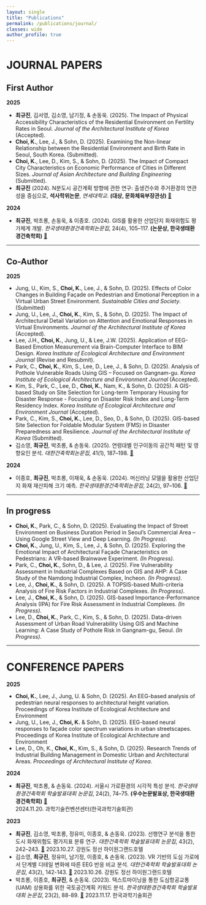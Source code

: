```yaml
---
layout: single
title: "Publications"
permalink: /publications/journal/
classes: wide
author_profile: true
---
```


#  JOURNAL PAPERS  


##  First Author  

**2025**  
- **최규진**, 김서영, 김소영, 남기정, & 손동욱. (2025). The Impact of Physical Accessibility Characteristics of the Residential Environment on Fertility Rates in Seoul. *Journal of the Architectural Institute of Korea* (Accepted).
- **Choi, K.**, Lee, J., & Sohn, D. (2025). Examining the Non-linear Relationship between the Residential Environment and Birth Rate in Seoul, South Korea. (Submitted).
- **Choi, K.**, Lee, D., Kim, S., & Sohn, D. (2025). The Impact of Compact City Characteristics on Economic Performance of Cities in Different Sizes. *Journal of Asian Architecture and Building Engineering* (Submitted).
- **최규진** (2024). N분도시 공간계획 방향에 관한 연구: 출생건수와 주거환경의 연관성을 중심으로, **석사학위논문**, *연세대학교*. **(대상, 문화체육부장관상)** [🔗](https://www.riss.kr/search/detail/DetailView.do?p_mat_type=be54d9b8bc7cdb09&control_no=6457ea5107e14a87ffe0bdc3ef48d419)

**2024**  
- **최규진**, 박초롱, 손동욱, & 이종호. (2024). GIS를 활용한 산업단지 화재위험도 평가체계 개발. *한국생태환경건축학회논문집*, 24(4), 105–117. **(논문상, 한국생태환경건축학회)** [🔗](https://www.dbpia.co.kr/Journal/articleDetail?nodeId=NODE11914398)  

---

##  Co-Author  

**2025**  
- Jung, U., Kim, S., **Choi, K.**, Lee, J., & Sohn, D. (2025). Effects of Color Changes in Building Façade on Pedestrian and Emotional Perception in a Virtual Urban Street Environment. *Sustainable Cities and Society*. (Submitted)
- Jung, U., Lee, J., **Choi, K.**, Kim, S., & Sohn, D. (2025). The Impact of Architectural Detail Variation on Attention and Emotional Responses in Virtual Environments. *Journal of the Architectural Institute of Korea* (Accepted).
- Lee, J.H., **Choi, K.**, Jung, U., & Lee, J.W. (2025). Application of EEG-Based Emotion Measurement via Brain-Computer Interface to BIM Design. *Korea Institute of Ecological Architecture and Environment Journal* (Revise and Resubmit).
- Park, C., **Choi, K.**, Kim, S., Lee, D., Lee, J., & Sohn, D. (2025). Analysis of Pothole Vulnerable Roads Using GIS – Focused on Gangnam-gu. *Korea Institute of Ecological Architecture and Environment Journal* (Accepted).
- Kim, S., Park, C., Lee, D., **Choi, K.**, Nam, K., & Sohn, D. (2025). A GIS-based Study on Site Selection for Long-term Temporary Housing for Disaster Response - Focusing on Disaster Risk Index and Long-Term Residency Index. *Korea Institute of Ecological Architecture and Environment Journal* (Accepted).
- Park, C., Kim, S., **Choi, K.**, Lee, D., Seo, D., & Sohn, D. (2025). GIS-based Site Selection for Foldable Modular System (FMS) in Disaster Preparedness and Resilience. *Journal of the Architectural Institute of Korea* (Submitted).
- 김소영, **최규진**, 박초롱, & 손동욱. (2025). 연령대별 인구이동의 공간적 패턴 및 영향요인 분석. *대한건축학회논문집*, 41(1), 187–198. [🔗](https://www.dbpia.co.kr/Journal/articleDetail?nodeId=NODE12036081)  

**2024** 
- 이종호, **최규진**, 박초롱, 이재욱, & 손동욱. (2024). 머신러닝 모델을 활용한 산업단지 화재 재산피해 크기 예측. *한국생태환경건축학회논문집*, 24(2), 97–106. [🔗](https://www.dbpia.co.kr/Journal/articleDetail?nodeId=NODE11757093)  

---

##  In progress  

- **Choi, K.**, Park, C., & Sohn, D. (2025). Evaluating the Impact of Street Environment on Business Duration Period in Seoul’s Commercial Area – Using Google Street View and Deep Learning. *(In Progress)*.
- **Choi, K.**, Jung, U., Kim, S., Lee, J., & Sohn, D. (2025). Exploring the Emotional Impact of Architectural Façade Characteristics on Pedestrians: A VR-based Brainwave Experiment. *(In Progress)*.
- Park, C., **Choi, K.**, Sohn, D., & Lee, J. (2025). Fire Vulnerability Assessment in Industrial Complexes Based on GIS and AHP: A Case Study of the Namdong Industrial Complex, Incheon. *(In Progress)*.
- Lee, J., **Choi, K.**, & Sohn, D. (2025). A TOPSIS-based Multi-criteria Analysis of Fire Risk Factors in Industrial Complexes. *(In Progress)*.
- Lee, J., **Choi, K.**, & Sohn, D. (2025). GIS-based Importance-Performance Analysis (IPA) for Fire Risk Assessment in Industrial Complexes. *(In Progress)*.
- Lee, D., **Choi, K.**, Park, C., Kim, S., & Sohn, D. (2025). Data-driven Assessment of Urban Road Vulnerability Using GIS and Machine Learning: A Case Study of Pothole Risk in Gangnam-gu, Seoul. *(In Progress)*.  

---

#  CONFERENCE PAPERS  


**2025**  
- **Choi, K.**, Lee, J., Jung, U. & Sohn, D. (2025). An EEG-based analysis of pedestrian neural responses to architectural height variation. Proceedings of Korea Institute of Ecological Architecture and Environment
- Jung, U., Lee, J., **Choi, K.** & Sohn, D. (2025). EEG-based neural responses to façade color spectrum variations in urban streetscapes. Proceedings of Korea Institute of Ecological Architecture and Environment
- Lee, D., Oh, K., **Choi, K.**, Kim, S., & Sohn, D. (2025). Research Trends of Industrial Building Management in Domestic Urban and Architectural Areas. *Proceedings of Architectural Institute of Korea*.  

**2024**  
- **최규진**, 박초롱, & 손동욱. (2024). 서울시 가로환경의 시각적 특성 분석. *한국생태환경건축학회 학술발표대회 논문집*, 24(2), 74–75. **(우수논문발표상, 한국생태환경건축학회)** [🔗](https://www.dbpia.co.kr/journal/articleDetail?nodeId=NODE12000480)  
  2024.11.20. 과학기술컨벤션센터(한국과학기술회관)  
  
**2023**  
- **최규진**, 김소영, 박초롱, 정유미, 이종호, & 손동욱. (2023). 선행연구 분석을 통한 도시 화재위험도 평가지표 분류 연구. *대한건축학회 학술발표대회 논문집*, 43(2), 242–243. [🔗](https://www.dbpia.co.kr/journal/articleDetail?nodeId=NODE11705739)
  2023.10.27. 강원도 정선 하이원그랜드호텔  
- 김소영, **최규진**, 정유미, 남기정, 이종호, & 손동욱. (2023). VR 기반의 도심 가로에서 단계별 디테일 변화에 따른 EEG 반응 비교 분석. *대한건축학회 학술발표대회 논문집*, 43(2), 142-143. [🔗](https://www.dbpia.co.kr/journal/articleDetail?nodeId=NODE11705709)
  2023.10.26. 강원도 정선 하이원그랜드호텔  
- 박초롱, 이종호, **최규진**, & 손동욱. (2023). 텍스트마이닝을 통한 도심항공교통 (UAM) 상용화를 위한 국토공간계획 키워드 분석. *한국생태환경건축학회 학술발표대회 논문집*, 23(2), 88-89. [🔗](https://www.dbpia.co.kr/journal/articleDetail?nodeId=NODE11654062)
  2023.11.17. 한국과학기술회관  



